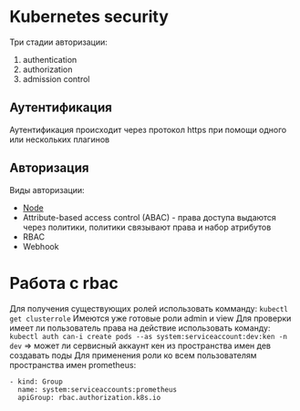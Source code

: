 # Kubernetes security
Три стадии авторизации:
1. authentication 
2. authorization 
3. admission control
## Аутентификация
Аутентификация происходит через протокол https при помощи одного или нескольких плагинов
## Авторизация
Виды авторизации:
- [Node](https://kubernetes.io/docs/reference/access-authn-authz/node/) 
- Attribute-based access control (ABAC) - права доступа выдаются через политики, политики связывают права и набор атрибутов
- RBAC
- Webhook

# Работа с rbac
Для получения существующих ролей использовать комманду:
`kubectl get clusterrole`
Имеются уже готовые роли admin и view
Для проверки имеет ли пользователь права на действие использовать команду:
`kubectl auth can-i create pods --as system:serviceaccount:dev:ken -n dev` => может ли сервисный аккаунт кен из пространства имен дев создавать поды
Для применения роли ко всем пользователям пространства имен prometheus:
```
- kind: Group
  name: system:serviceaccounts:prometheus
  apiGroup: rbac.authorization.k8s.io
```
